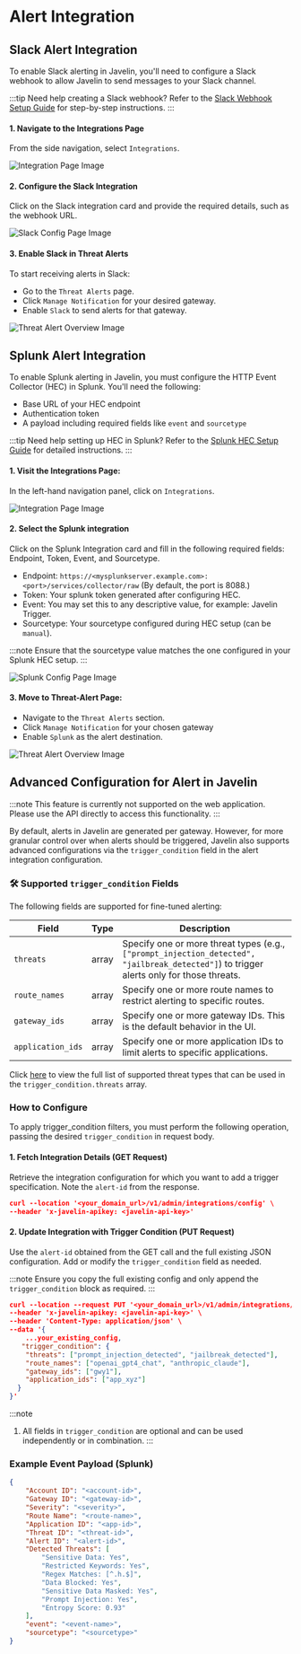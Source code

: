 # Alert Integration

## Slack Alert Integration

To enable Slack alerting in Javelin, you'll need to configure a Slack webhook to allow Javelin to send messages to your Slack channel.

:::tip Need help creating a Slack webhook?
Refer to the [Slack Webhook Setup Guide](slack/overview.md) for step-by-step instructions.
:::

#### 1. **Navigate to the Integrations Page**

From the side navigation, select `Integrations`.

![Integration Page Image](../../../static/img/alerts/integration-page.png)

#### 2. **Configure the Slack Integration**

Click on the Slack integration card and provide the required details, such as the webhook URL.

![Slack Config Page Image](../../../static/img/alerts/slack-page.png)

#### 3. **Enable Slack in Threat Alerts**

To start receiving alerts in Slack:
 - Go to the `Threat Alerts` page.
 - Click `Manage Notification` for your desired gateway.
 - Enable `Slack` to send alerts for that gateway.

![Threat Alert Overview Image](../../../static/img/alerts/save-page-slack.png)

## Splunk Alert Integration

To enable Splunk alerting in Javelin, you must configure the HTTP Event Collector (HEC) in Splunk. You'll need the following:
 - Base URL of your HEC endpoint
 - Authentication token
 - A payload including required fields like `event` and `sourcetype`

:::tip Need help setting up HEC in Splunk?
Refer to the [Splunk HEC Setup Guide](splunk/overview.md) for detailed instructions.
:::

#### 1. **Visit the Integrations Page:**

In the left-hand navigation panel, click on `Integrations`.

![Integration Page Image](../../../static/img/alerts/integration-page.png)

#### 2. **Select the Splunk integration**

Click on the Splunk Integration card and fill in the following required fields: Endpoint, Token, Event, and Sourcetype.

 - Endpoint: `https://<mysplunkserver.example.com>:<port>/services/collector/raw`
(By default, the port is 8088.)
 - Token: Your splunk token generated after configuring HEC.
 - Event: You may set this to any descriptive value, for example: Javelin Trigger.
 - Sourcetype: Your sourcetype configured during HEC setup (can be `manual`).


:::note
Ensure that the sourcetype value matches the one configured in your Splunk HEC setup.
:::

![Splunk Config Page Image](../../../static/img/alerts/splunk-page.png)

#### 3. **Move to Threat-Alert Page:**

- Navigate to the `Threat Alerts` section.
- Click `Manage Notification` for your chosen gateway
- Enable `Splunk` as the alert destination.

![Threat Alert Overview Image](../../../static/img/alerts/save-page.png)

<!-- This setup enables Javelin to send alerts to both Slack and Splunk effectively. -->

## Advanced Configuration for Alert in Javelin

:::note
This feature is currently not supported on the web application. Please use the API directly to access this functionality.
:::

By default, alerts in Javelin are generated per gateway. However, for more granular control over when alerts should be triggered, Javelin also supports advanced configurations via the `trigger_condition` field in the alert integration configuration.

### 🛠️ Supported `trigger_condition` Fields

The following fields are supported for fine-tuned alerting:

| Field          | Type  | Description                                                                                                            |
| -------------- | ----- | ---------------------------------------------------------------------------------------------------------------------- |
| `threats`      | array | Specify one or more threat types (e.g., `["prompt_injection_detected", "jailbreak_detected"]`) to trigger alerts only for those threats. |
| `route_names`       | array | Specify one or more route names to restrict alerting to specific routes.                                               |
| `gateway_ids`     | array | Specify one or more gateway IDs. This is the default behavior in the UI.                                               |
| `application_ids` | array | Specify one or more application IDs to limit alerts to specific applications.                                          |

<!-- Click here to get list of [threats] -->
Click [here](../threats/overview.md) to view the full list of supported threat types that can be used in the `trigger_condition.threats` array.

### How to Configure

<!-- To configure alerts using these fields, perform an update call on the alert configuration, passing the desired `trigger_condition` in the request body. -->
To apply trigger_condition filters, you must perform the following operation, passing the desired `trigger_condition` in request body.

#### 1. Fetch Integration Details (GET Request)

Retrieve the integration configuration for which you want to add a trigger specification. Note the `alert-id` from the response.

```json
curl --location '<your_domain_url>/v1/admin/integrations/config' \
--header 'x-javelin-apikey: <javelin-api-key>'
```

#### 2. Update Integration with Trigger Condition (PUT Request)

Use the `alert-id` obtained from the GET call and the full existing JSON configuration. Add or modify the `trigger_condition` field as needed.

:::note
Ensure you copy the full existing config and only append the `trigger_condition` block as required.
:::

```json
curl --location --request PUT '<your_domain_url>/v1/admin/integrations/config/<alert-id>' \
--header 'x-javelin-apikey: <javelin-api-key>' \
--header 'Content-Type: application/json' \
--data '{
    ...your_existing_config,
   "trigger_condition": {
    "threats": ["prompt_injection_detected", "jailbreak_detected"],
    "route_names": ["openai_gpt4_chat", "anthropic_claude"],
    "gateway_ids": ["gwy1"],
    "application_ids": ["app_xyz"]
  }
}'

```

:::note 
1. All fields in `trigger_condition` are optional and can be used independently or in combination.
:::

### Example Event Payload (Splunk)

```json
{
    "Account ID": "<account-id>",
    "Gateway ID": "<gateway-id>",
    "Severity": "<severity>",
    "Route Name": "<route-name>",
    "Application ID": "<app-id>",
    "Threat ID": "<threat-id>",
    "Alert ID": "<alert-id>",
    "Detected Threats": [
        "Sensitive Data: Yes",
        "Restricted Keywords: Yes",
        "Regex Matches: [^.h.$]",
        "Data Blocked: Yes",
        "Sensitive Data Masked: Yes",
        "Prompt Injection: Yes",
        "Entropy Score: 0.93"
    ],
    "event": "<event-name>",
    "sourcetype": "<sourcetype>"
}
```

<!-- ## Steps to Configure an Alert -->

<!-- To configure an alert in the Javelin application, follow these steps: -->

<!-- ### 1. Create a New Alert

Perform a **POST** request to:

```
https://api-domain.com/v1/admin/alerts/config
```

with the following JSON body:

### Important Configuration Fields

- **name**: The name of the alert configuration.
- **receiver_type**: Can be `slack` or `splunk`.
- **enabled**: Boolean value (`true` or `false`) indicating if the alert is active.
- **configuration**: Contains specific parameters based on the receiver type.
    - For **Slack**, Javelin requires:
        - `webhook_url`: The Slack webhook URL.
    - For **Splunk**, Javelin requires:
        - `endpoint`: The Splunk HEC endpoint.
        - `token`: The authentication token.
        - `payload`: Contains `event` and `sourcetype`.
- **trigger_condition**: Specifies when the alert should be triggered (e.g., matching threat types).
    - The alert is triggered when any of the specified conditions match.
    - Supported fields:
        1. **account_ids**: Can contain a list of account IDs to trigger alerts based on specific accounts.
        2. **gateway_names**: Can contain a list of gateway names to trigger alerts based on specific gateway.
        3. **application_ids**: Can contain a list of application IDs to trigger alerts based on specific applications.
        4. **route_names**: Can contain a list of route names to trigger alerts when specific routes are accessed.
        5. **threats**: Can contain a list of threats; the alert is triggered when any of these threats are detected.
- **severity**: Defines the severity level of the alert (`low`, `medium`, `high`).

---

### 2. Update an Existing Alert

To update an alert configuration, perform a **PUT** request to:

```
https://api-domain.com/v1/admin/alerts/config/<alert_id>
```

with the full alert configuration including any updated fields.

Ensure you send the complete payload, not just the modified fields.

This allows Javelin to properly store and apply the updated alert settings. -->
